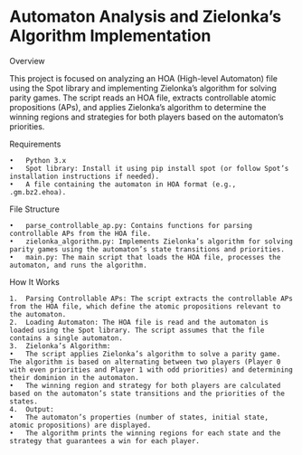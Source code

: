 # Automaton Analysis and Zielonka’s Algorithm Implementation


Overview

This project is focused on analyzing an HOA (High-level Automaton) file using the Spot library and implementing Zielonka’s algorithm for solving parity games. The script reads an HOA file, extracts controllable atomic propositions (APs), and applies Zielonka’s algorithm to determine the winning regions and strategies for both players based on the automaton’s priorities.

Requirements

	•	Python 3.x
	•	Spot library: Install it using pip install spot (or follow Spot’s installation instructions if needed).
	•	A file containing the automaton in HOA format (e.g., .gm.bz2.ehoa).

File Structure

	•	parse_controllable_ap.py: Contains functions for parsing controllable APs from the HOA file.
	•	zielonka_algorithm.py: Implements Zielonka’s algorithm for solving parity games using the automaton’s state transitions and priorities.
	•	main.py: The main script that loads the HOA file, processes the automaton, and runs the algorithm.

How It Works

	1.	Parsing Controllable APs: The script extracts the controllable APs from the HOA file, which define the atomic propositions relevant to the automaton.
	2.	Loading Automaton: The HOA file is read and the automaton is loaded using the Spot library. The script assumes that the file contains a single automaton.
	3.	Zielonka’s Algorithm:
	•	The script applies Zielonka’s algorithm to solve a parity game. The algorithm is based on alternating between two players (Player 0 with even priorities and Player 1 with odd priorities) and determining their dominion in the automaton.
	•	The winning region and strategy for both players are calculated based on the automaton’s state transitions and the priorities of the states.
	4.	Output:
	•	The automaton’s properties (number of states, initial state, atomic propositions) are displayed.
	•	The algorithm prints the winning regions for each state and the strategy that guarantees a win for each player.
